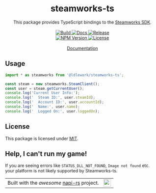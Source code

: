 <h1 align="center">steamworks-ts</h1>
<p align="center">
This package provides TypeScript bindings to the <a href="https://partner.steamgames.com/doc/sdk">Steamworks SDK</a>.
<br /><br />
<a href="https://github.com/dustinlacewell/steamworks-ts/actions/workflows/build.yml">
  <img src="https://github.com/dustinlacewell/steamworks-ts/actions/workflows/build.yml/badge.svg" alt="Build" />
</a>
<a href="https://github.com/dustinlacewell/steamworks-ts/actions/workflows/docs.yml">
  <img src="https://github.com/dustinlacewell/steamworks-ts/actions/workflows/docs.yml/badge.svg" alt="Docs" />
</a>
<a href="https://github.com/dustinlacewell/steamworks-ts/actions/workflows/release.yml">
  <img src="https://github.com/dustinlacewell/steamworks-ts/actions/workflows/release.yml/badge.svg" alt="Release" />
</a>
<br/>
<a href="https://www.npmjs.com/package/@ldlework/steamworks-ts">
  <img src="https://img.shields.io/npm/v/%40ldlework%2Fsteamworks-ts?label=NPM" alt="NPM Version" />
</a>
<a href="LICENSE">
  <img src="https://img.shields.io/github/license/dustinlacewell/steamworks-ts?label=License" alt="License" />
</a>
<br/><br/>
<a href="https://steamworks.ldlework.com">Documentation</a>
</p>

## Usage

```ts
import * as steamworks from '@ldlework/steamworks-ts';

const steam = new steamworks.SteamClient();
const user = steam.getCurrentUser();
console.log('Current User Info:');
console.log('  Steam ID:', user.steamId);
console.log('  Account ID:', user.accountId);
console.log('  Name:', user.name);
console.log('  Logged On:', user.loggedOn);
```

## License
This package is licensed under  [MIT](./LICENSE-MIT).

## Help, I can't run my game!
If you are seeing errors like `STATUS_DLL_NOT_FOUND`, `Image not found` etc. your platform is not likely supported by Steamworks-ts.

<p align="center">
<table style="border: none;" cellspacing="0" cellpadding="0">
<tr>
<td>
Built with the <i>awesome</i> <a href="https://napi.rs/">napi-rs</a> project.</td>
<td>
<sub>
<img src="https://napi.rs/img/favicon.png" width="24" />
</sub>
</td>
</tr>
</table>